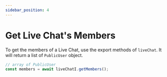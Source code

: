 ```yaml
---
sidebar_position: 4
---
```


# Get Live Chat's Members

To get the members of a Live Chat, use the export methods of `liveChat`. It will return a list of `PublicUser` object.

```js
// array of PublicUser
const members = await liveChatI.getMembers();
```
